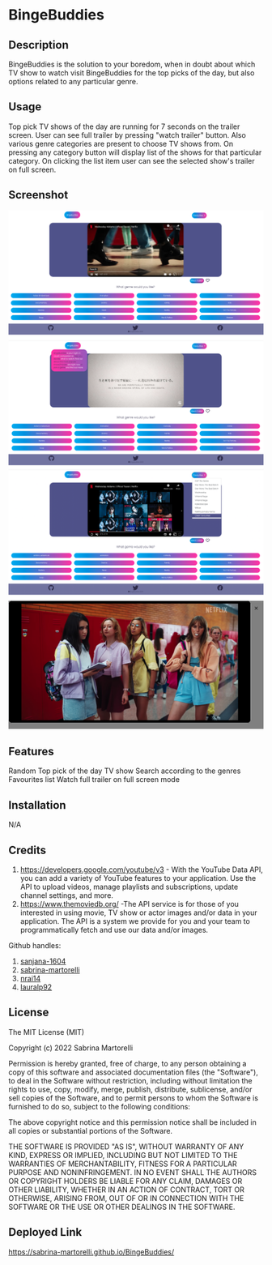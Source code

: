 # BingeBuddies


## Description
BingeBuddies is the solution to your boredom, when in doubt about which TV show to watch visit BingeBuddies for the top picks of the day, but also options related to any particular genre.


## Usage
Top pick TV shows of the day are running for 7 seconds on the trailer screen. User can see full trailer by pressing "watch trailer" button. Also various genre categories are present to choose TV shows from. On pressing any category button will display list of the shows for that particular category.
On clicking the list item user can see the selected show's trailer on full screen.


## Screenshot

![screenshot](assets/images/Screenshot1.png)
![screenshot2](assets/images/Screenshot2.png)
![screenshot3](assets/images/Screenshot3.png)
![screenshot4](assets/images/Screenshot4.png)

## Features

Random Top pick of the day TV show
Search according to the genres
Favourites list
Watch full trailer on full screen mode

## Installation

N/A 


## Credits

1. https://developers.google.com/youtube/v3 - With the YouTube Data API, you can add a variety of YouTube features to your application. Use the API to upload videos, manage playlists and subscriptions, update channel settings, and more.
2. https://www.themoviedb.org/ -The API service is for those of you interested in using movie, TV show or actor images and/or data in your application. The API is a system we provide for you and your team to programmatically fetch and use our data and/or images.

Github handles:
1. [sanjana-1604](https://github.com/sanjana-1604)
2. [sabrina-martorelli](https://github.com/sabrina-martorelli)
3. [nrai14](https://github.com/nrai14) 
4. [lauralp92](https://github.com/lauralp92)

## License

The MIT License (MIT)

Copyright (c) 2022 Sabrina Martorelli

Permission is hereby granted, free of charge, to any person obtaining a copy of this software and associated documentation files (the "Software"), to deal in the Software without restriction, including without limitation the rights to use, copy, modify, merge, publish, distribute, sublicense, and/or sell copies of the Software, and to permit persons to whom the Software is furnished to do so, subject to the following conditions:

The above copyright notice and this permission notice shall be included in all copies or substantial portions of the Software.

THE SOFTWARE IS PROVIDED "AS IS", WITHOUT WARRANTY OF ANY KIND, EXPRESS OR IMPLIED, INCLUDING BUT NOT LIMITED TO THE WARRANTIES OF MERCHANTABILITY, FITNESS FOR A PARTICULAR PURPOSE AND NONINFRINGEMENT. IN NO EVENT SHALL THE AUTHORS OR COPYRIGHT HOLDERS BE LIABLE FOR ANY CLAIM, DAMAGES OR OTHER LIABILITY, WHETHER IN AN ACTION OF CONTRACT, TORT OR OTHERWISE, ARISING FROM, OUT OF OR IN CONNECTION WITH THE SOFTWARE OR THE USE OR OTHER DEALINGS IN THE SOFTWARE.



## Deployed Link
https://sabrina-martorelli.github.io/BingeBuddies/
